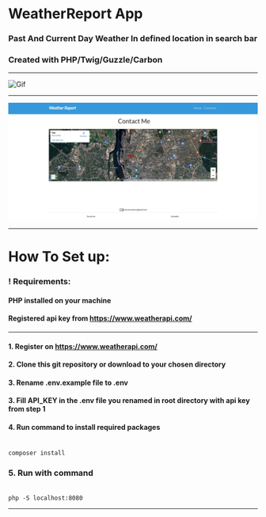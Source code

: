 # WeatherReport App

### Past And Current Day Weather In defined location in search bar

### Created with PHP/Twig/Guzzle/Carbon



-----

![Gif](whetherReport.gif)

-----

![Screenshot](whetherReport2.png)

-----

# How To Set up:


### ! Requirements: 
#### PHP installed on your machine
#### Registered api key from https://www.weatherapi.com/

----

#### 1. Register on https://www.weatherapi.com/

#### 2. Clone this git repository or download to your chosen directory

#### 3. Rename .env.example file to .env

#### 3. Fill API_KEY in the .env file you renamed in root directory with api key from step 1

#### 4. Run command to install required packages

~~~~

composer install

~~~~

### 5. Run with command

~~~~

php -S localhost:8080

~~~~

----
